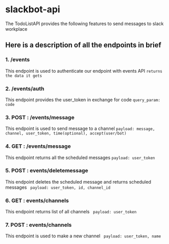 # slackbot-api

The TodoListAPI provides the following features to send messages to slack workplace

## Here is a description of all the endpoints in brief


### 1. /events
This endpoint is used to authenticate our endpoint with events API
``` returns the data it gets ```

### 2. /events/auth
This endpoint provides the user_token in exchange for code 
``` query_param: code ```

### 3. POST : /events/message
This endpoint is used to send message to a channel 
``` payload: message, channel, user_token, time(optional), accept(user/bot) ```

### 4. GET : /events/message
This endpoint returns all the scheduled messages 
``` payload: user_token ```

### 5. POST : events/deletemessage
This endpoint deletes the scheduled message and returns scheduled messages 
``` payload: user_token, id, channel_id```

### 6. GET : events/channels
This endpoint returns list of all channels 
``` payload: user_token```

### 7. POST : events/channels
This endpoint is used to make a new channel 
``` payload: user_token, name```
